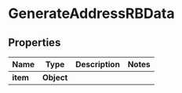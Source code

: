 

# GenerateAddressRBData


## Properties

Name | Type | Description | Notes
------------ | ------------- | ------------- | -------------
**item** | **Object** |  | 



